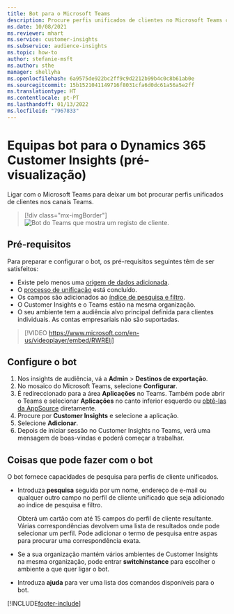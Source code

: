 ```yaml
---
title: Bot para o Microsoft Teams
description: Procure perfis unificados de clientes no Microsoft Teams com a ajuda de um bot.
ms.date: 10/08/2021
ms.reviewer: mhart
ms.service: customer-insights
ms.subservice: audience-insights
ms.topic: how-to
author: stefanie-msft
ms.author: sthe
manager: shellyha
ms.openlocfilehash: 6a9575de922bc2ff9c9d2212b99b4c0c8b61ab0e
ms.sourcegitcommit: 15b1521041149716f8031cfa6d0dc61a56a5e2ff
ms.translationtype: HT
ms.contentlocale: pt-PT
ms.lasthandoff: 01/13/2022
ms.locfileid: "7967833"
---
```

# <a name="teams-bot-for-dynamics-365-customer-insights-preview"></a>Equipas bot para o Dynamics 365 Customer Insights (pré-visualização)

Ligar com o Microsoft Teams para deixar um bot procurar perfis unificados de clientes nos canais Teams.

> [!div class="mx-imgBorder"]
> ![Bot do Teams que mostra um registo de cliente.](media/teams-bot.png "Bot do Teams que mostra um registo de cliente")

## <a name="prerequisites"></a>Pré-requisitos

Para preparar e configurar o bot, os pré-requisitos seguintes têm de ser satisfeitos:

- Existe pelo menos uma [origem de dados adicionada](data-sources.md).
- O [processo de unificação](data-unification.md) está concluído.
- Os campos são adicionados ao [índice de pesquisa e filtro](search-filter-index.md).
- O Customer Insights e o Teams estão na mesma organização.
- O seu ambiente tem a audiência alvo principal definida para clientes individuais. As contas empresariais não são suportadas.


> [!VIDEO https://www.microsoft.com/en-us/videoplayer/embed/RWRElj]
## <a name="configure-the-bot"></a>Configure o bot

1. Nos insights de audiência, vá a **Admin** > **Destinos de exportação**.
1. No mosaico do Microsoft Teams, selecione **Configurar**.
1. É redireccionado para a área **Aplicações** no Teams. Também pode abrir o Teams e selecionar **Aplicações** no canto inferior esquerdo ou [obtê-las da AppSource](https://go.microsoft.com/fwlink/?linkid=2124104) diretamente.
1. Procure por **Customer Insights** e selecione a aplicação.
1. Selecione **Adicionar**.
1. Depois de iniciar sessão no Customer Insights no Teams, verá uma mensagem de boas-vindas e poderá começar a trabalhar.

## <a name="things-you-can-do-with-the-bot"></a>Coisas que pode fazer com o bot

O bot fornece capacidades de pesquisa para perfis de cliente unificados.

- Introduza **pesquisa** seguida por um nome, endereço de e-mail ou qualquer outro campo no perfil de cliente unificado que seja adicionado ao índice de pesquisa e filtro.

  Obterá um cartão com até 15 campos do perfil de cliente resultante. Várias correspondências devolvem uma lista de resultados onde pode selecionar um perfil. Pode adicionar o termo de pesquisa entre aspas para procurar uma correspondência exata.

- Se a sua organização mantém vários ambientes de Customer Insights na mesma organização, pode entrar **switchinstance** para escolher o ambiente a que quer ligar o bot.

- Introduza **ajuda** para ver uma lista dos comandos disponíveis para o bot.  


[!INCLUDE[footer-include](../includes/footer-banner.md)]